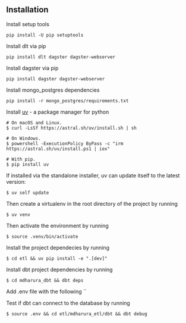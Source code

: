 ## Installation

Install setup tools

`pip install -U pip setuptools`

Install dlt via pip

`pip install dlt dagster dagster-webserver`

Install dagster via pip

`pip install dagster dagster-webserver`

Install mongo_postgres dependencies

`pip install -r mongo_postgres/requirements.txt`

Install [uv](https://github.com/astral-sh/uv) - a package manager for python
```console
# On macOS and Linux.
$ curl -LsSf https://astral.sh/uv/install.sh | sh

# On Windows.
$ powershell -ExecutionPolicy ByPass -c "irm https://astral.sh/uv/install.ps1 | iex"

# With pip.
$ pip install uv
```

If installed via the standalone installer, uv can update itself to the latest version:

```console
$ uv self update
```

Then create a virtualenv in the root directory of the project by running

`$ uv venv`

Then activate the environment by running

`$ source .venv/bin/activate`

Install the project dependecies by running

`$ cd etl && uv pip install -e ".[dev]"`


Install dbt project dependencies by running

`$ cd mdharura_dbt && dbt deps`

Add .env file with the following
``

Test if dbt can connect to the database by running

`$ source .env && cd etl/mdharura_etl/dbt && dbt debug`